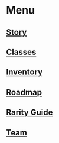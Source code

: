 # Menu


## [Story](#story)

## [Classes](#classes)

## [Inventory](#inventory)
## [Roadmap](#roadmap)
## [Rarity Guide](#rarity)
## [Team](#team)

  